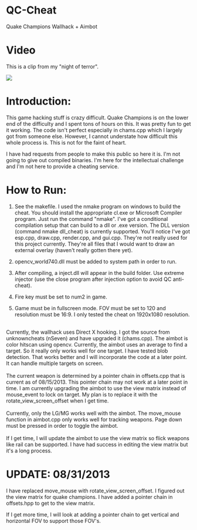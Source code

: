 # QC-Cheat
Quake Champions Wallhack + Aimbot

# Video

This is a clip from my "night of terror". 

![](https://github.com/dtomsig/QC-Cheat/blob/main/Sample%20Run.gif)

# Introduction:

This game hacking stuff is crazy difficult. Quake Champions is on the lower end of the difficulty and I spent tons of hours on this. It was pretty 
fun to get it working. The code isn't perfect especially in chams.cpp which I largely got from someone else. However, I cannot understate how difficult
this whole process is. This is not for the faint of heart.

I have had requests from people to make this public so here it is. I'm not going to give out compiled binaries. I'm here for the intellectual challenge
and I'm not here to provide a cheating service.



# How to Run:

1. See the makefile. I used the nmake program on windows to build the cheat. You should install the appropriate
   cl.exe or Microsoft Compiler program. Just run the command "nmake". I've got a conditional compilation setup that can build to
   a dll or .exe version. The DLL version (command nmake dll_cheat) is currently supported. You'll notice I've got esp.cpp, draw.cpp, render.cpp, and gui.cpp.
   They're not really used for this project currently. They're all files that I would want to draw an external overlay (haven't really gotten there yet).

2. opencv_world740.dll must be added to system path in order to run.

3. After compiling, a inject.dll will appear in the build folder. Use extreme injector (use the close program after injection option to avoid QC anti-cheat).

4. Fire key must be set to num2 in game. 

5. Game must be in fullscreen mode. FOV must be set to 120 and resolution must be 16:9. I only tested the cheat on 1920x1080 resolution.

<br />
Currently, the wallhack uses Direct X hooking. I got the source from unknowncheats (nSeven) and have upgraded it (chams.cpp). The aimbot is color hitscan using opencv.
Currently, the aimbot uses an average to find a target.  So it really only works well for one target. I have tested blob detection. That works better and I will 
incorporate the code at a later point. It can handle multiple targets on screen.
<br />
<br />
The current weapon is determined by a pointer chain in offsets.cpp that is current as of 08/15/2013. This pointer chain may not work at a later point in time.
I am currently upgrading the aimbot to use the view matrix instead of mouse_event to lock on target.  My plan is to replace it with the
rotate_view_screen_offset when I get time.

<br />
<br />
Currently, only the LG/MG works well with the aimbot. The move_mouse function in 
aimbot.cpp only works well for tracking weapons. Page down must be pressed in order to toggle the aimbot. 
<br />
<br />
If I get time, I will update the aimbot to use the view matrix so flick weapons like rail can be supported. I have had success in editing the view matrix but
it's a long process. 

<br/> 

# UPDATE: 08/31/2013

I have replaced move_mouse with rotate_view_screen_offset. I figured out the view matrix for quake champions. I have added a pointer chain in offsets.hpp
to get to the view matrix.

If I get more time, I will look at adding a pointer chain to get vertical and horizontal FOV to support those FOV's.

